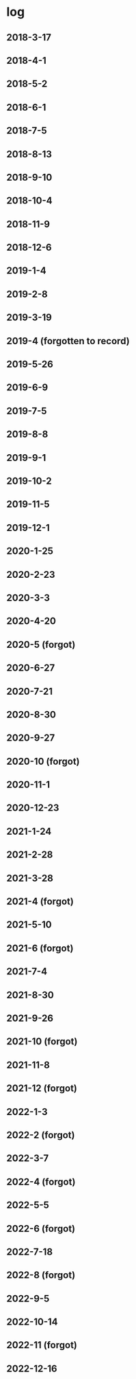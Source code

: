 # log
## 2018-3-17
## 2018-4-1
## 2018-5-2
## 2018-6-1
## 2018-7-5
## 2018-8-13
## 2018-9-10
## 2018-10-4
## 2018-11-9
## 2018-12-6
## 2019-1-4
## 2019-2-8
## 2019-3-19
## 2019-4 (forgotten to record)
## 2019-5-26
## 2019-6-9
## 2019-7-5
## 2019-8-8
## 2019-9-1
## 2019-10-2
## 2019-11-5
## 2019-12-1
## 2020-1-25
## 2020-2-23
## 2020-3-3
## 2020-4-20
## 2020-5 (forgot)
## 2020-6-27
## 2020-7-21
## 2020-8-30
## 2020-9-27
## 2020-10 (forgot)
## 2020-11-1
## 2020-12-23
## 2021-1-24
## 2021-2-28
## 2021-3-28
## 2021-4 (forgot)
## 2021-5-10
## 2021-6 (forgot)
## 2021-7-4
## 2021-8-30
## 2021-9-26
## 2021-10 (forgot)
## 2021-11-8
## 2021-12 (forgot)
## 2022-1-3
## 2022-2 (forgot)
## 2022-3-7
## 2022-4 (forgot)
## 2022-5-5
## 2022-6 (forgot)
## 2022-7-18
## 2022-8 (forgot)
## 2022-9-5
## 2022-10-14
## 2022-11 (forgot)
## 2022-12-16
